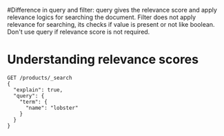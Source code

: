 #Difference in query and filter:
  query gives the relevance score and apply relevance logics for searching the document. Filter does not apply relevance for searching, its checks if value is present or not like boolean. Don't use query if relevance score is not required.
# Understanding relevance scores

```
GET /products/_search
{
  "explain": true,
  "query": {
    "term": {
      "name": "lobster"
    }
  }
}
```
